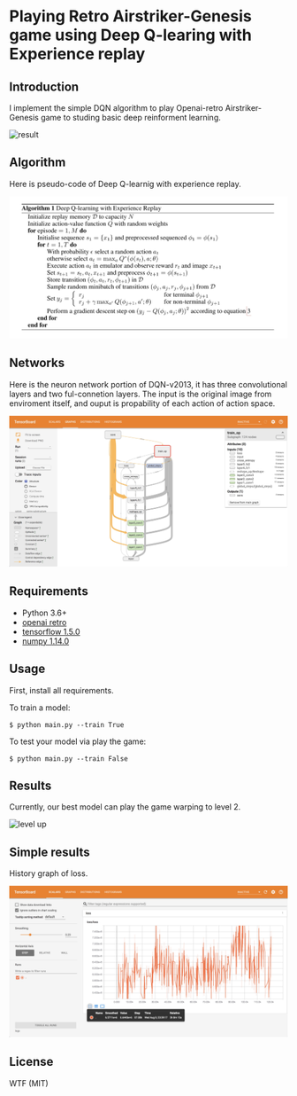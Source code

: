 # Playing Retro Airstriker-Genesis game using Deep Q-learing with Experience replay

## Introduction
I implement the simple DQN algorithm to play Openai-retro Airstriker-Genesis game to studing basic deep reinforment learning. 

![result](assets/result.gif)

## Algorithm
Here is pseudo-code of Deep Q-learnig with experience replay.

![algorithm](assets/dqn-v1.jpg)

## Networks
Here is the neuron network portion of DQN-v2013, it has three convolutional layers and two ful-connetion layers. The input is the original image from enviroment itself, and ouput is propability of each action of action space. 

![networks](assets/networks.jpg)

## Requirements
- Python 3.6+
- [openai retro](https://contest.openai.com/2018-1/details/)
- [tensorflow 1.5.0](https://www.tensorflow.org/)
- [numpy 1.14.0](http://www.numpy.org)

## Usage
First, install all requirements.

To train a model:

    $ python main.py --train True

To test your model via play the game:

    $ python main.py --train False


## Results
Currently, our best model can play the game warping to level 2.

![level up](assets/level-up.gif)

## Simple results
History graph of loss.

![loss](assets/loss.jpg)

## License
WTF (MIT)